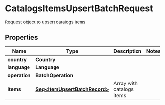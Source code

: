 

# CatalogsItemsUpsertBatchRequest

Request object to upsert catalogs items

## Properties

Name | Type | Description | Notes
------------ | ------------- | ------------- | -------------
**country** | **Country** |  | 
**language** | **Language** |  | 
**operation** | **BatchOperation** |  | 
**items** | [**Seq&lt;ItemUpsertBatchRecord&gt;**](ItemUpsertBatchRecord.md) | Array with catalogs items | 




